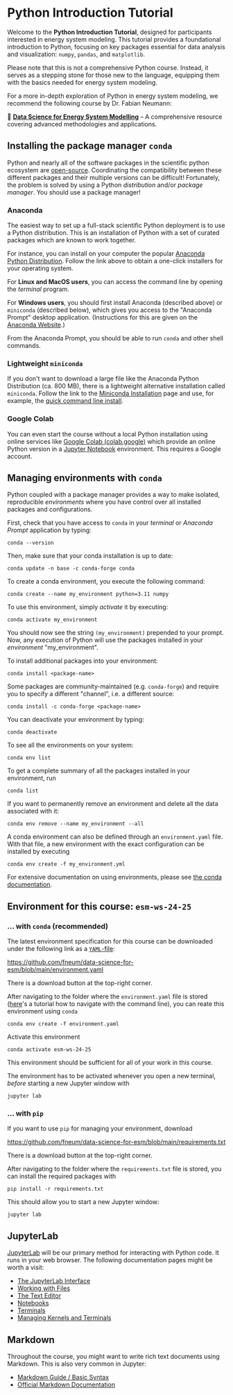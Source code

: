 # Python Introduction Tutorial

Welcome to the **Python Introduction Tutorial**, designed for participants interested in energy system modeling. This tutorial provides a foundational introduction to Python, focusing on key packages essential for data analysis and visualization: `numpy`, `pandas`, and `matplotlib`.

Please note that this is not a comprehensive Python course. Instead, it serves as a stepping stone for those new to the language, equipping them with the basics needed for energy system modeling.

For a more in-depth exploration of Python in energy system modeling, we recommend the following course by Dr. Fabian Neumann:

🔗 **[Data Science for Energy System Modelling](https://moseskonto.tu-berlin.de/moses/modultransfersystem/bolognamodule/beschreibung/anzeigen.html?nummer=31027&version=2&sprache=2)** – A comprehensive resource covering advanced methodologies and applications.

## Installing the package manager `conda`

Python and nearly all of the software packages in the scientific python
ecosystem are [open-source](https://opensource.org/). Coordinating the
compatibility between these different packages and their multiple versions can be difficult! Fortunately, the problem is solved by using a Python
_distribution_ and/or _package manager_. You should use a package manager!

### Anaconda

The easiest way to set up a full-stack scientific Python deployment is to use a
Python distribution. This is an installation of Python with a set of curated
packages which are known to work together.

For instance, you can install on your computer the popular
[Anaconda Python Distribution](https://www.anaconda.com/download/).
Follow the link above to obtain a one-click installers for your operating system.

For **Linux and MacOS users**, you can access the command line by opening the _terminal_ program.

For **Windows users**, you should first install Anaconda (described above) or `miniconda` (described below), which gives you access to the "Anaconda Prompt" desktop application. (Instructions for this are given on the [Anaconda Website](https://docs.anaconda.com/anaconda/user-guide/getting-started/#write-a-python-program-using-anaconda-prompt-or-terminal).)

From the Anaconda Prompt, you should be able to run `conda` and other shell commands.

### Lightweight `miniconda`

If you don't want to download a large file like the Anaconda Python Distribution (ca. 800 MB), there is a
lightweight alternative installation called `miniconda`.
Follow the link to the [Miniconda Installation](https://docs.conda.io/en/latest/miniconda.html) page and use, for example, the [quick command line install](https://docs.anaconda.com/miniconda/#quick-command-line-install).

### Google Colab

You can even start the course without a local Python installation using online services like  [Google Colab (colab.google)](https://colab.google) which provide an online Python version
in a [Jupyter Notebook](jupyter.org/) environment. This requires a Google account.

## Managing environments with `conda`

Python coupled with a package manager provides a way to make isolated,
reproducible _environments_ where you have control over all installed packages
and configurations.

First, check that you have access to `conda` in your _terminal_ or _Anaconda Prompt_ application by typing:

    conda --version

Then, make sure that your conda installation is up to date:

    conda update -n base -c conda-forge conda

To create a conda environment, you execute the following command:

    conda create --name my_environment python=3.11 numpy

To use this environment, simply _activate_ it by executing:

    conda activate my_environment

You should now see the string `(my_environment)` prepended to your prompt.
Now, any execution of Python will use the packages installed in your _environment_ "my_environment".

To install additional packages into your environment:

    conda install <package-name>

Some packages are community-maintained (e.g. `conda-forge`) and require you to specify a different "channel", i.e. a different source:

    conda install -c conda-forge <package-name>

You can deactivate your environment by typing:

    conda deactivate

To see all the environments on your system:

    conda env list

To get a complete summary of all the packages installed in your environment, run

    conda list

If you want to permanently remove an environment and delete all the data
associated with it:

    conda env remove --name my_environment --all

A conda environment can also be defined through an `environment.yaml` file. With that file, a new environment with the exact
configuration can be installed by executing

    conda env create -f my_environment.yml

For extensive documentation on using environments, please see
[the conda documentation](https://docs.conda.io/projects/conda/en/latest/user-guide/concepts/environments.html).

## Environment for this course: `esm-ws-24-25`

### ... with `conda` (recommended)

The latest environment specification for this course can be downloaded under the following link as a [`YAML`-file](https://en.wikipedia.org/wiki/YAML):

https://github.com/fneum/data-science-for-esm/blob/main/environment.yaml

There is a download button at the top-right corner.

After navigating to the folder where the `environment.yaml` file is stored ([here](https://tutorials.codebar.io/command-line/introduction/tutorial.html)'s a tutorial how to navigate with the command line),
you can reate this environment using `conda`

    conda env create -f environment.yaml

Activate this environment

    conda activate esm-ws-24-25

This environment should be sufficient for all of your work in this course.

The environment has to be activated whenever you open a new terminal,
*before* starting a new Jupyter window with

    jupyter lab

### ... with `pip`

If you want to use `pip` for managing your environment, download

https://github.com/fneum/data-science-for-esm/blob/main/requirements.txt

There is a download button at the top-right corner.

After navigating to the folder where the `requirements.txt` file is stored,
you can install the required packages with

    pip install -r requirements.txt

This should allow you to start a new Jupyter window:

    jupyter lab

## JupyterLab

[JupyterLab](https://jupyterlab.readthedocs.io) will be our primary method for
interacting with Python code. It runs in your web browser.
The following documentation pages might be worth a visit:

- [The JupyterLab Interface](https://jupyterlab.readthedocs.io/en/stable/user/interface.html)
- [Working with Files](https://jupyterlab.readthedocs.io/en/stable/user/files.html)
- [The Text Editor](https://jupyterlab.readthedocs.io/en/stable/user/file_editor.html)
- [Notebooks](https://jupyterlab.readthedocs.io/en/stable/user/notebook.html)
- [Terminals](https://jupyterlab.readthedocs.io/en/stable/user/terminal.html)
- [Managing Kernels and Terminals](https://jupyterlab.readthedocs.io/en/stable/user/running.html)

## Markdown

Throughout the course, you might want to write rich text documents using Markdown.
This is also very common in Jupyter:

- [Markdown Guide / Basic Syntax](https://www.markdownguide.org/basic-syntax)
- [Official Markdown Documentation](https://daringfireball.net/projects/markdown/)
